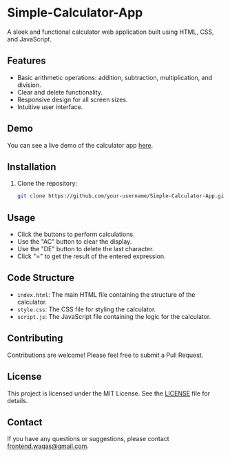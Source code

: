 # Simple-Calculator-App

A sleek and functional calculator web application built using HTML, CSS, and JavaScript.

## Features

- Basic arithmetic operations: addition, subtraction, multiplication, and division.
- Clear and delete functionality.
- Responsive design for all screen sizes.
- Intuitive user interface.

## Demo

You can see a live demo of the calculator app [here](#).


## Installation

1. Clone the repository:
   ```bash
   git clone https://github.com/your-username/Simple-Calculator-App.git
   
## Usage

- Click the buttons to perform calculations.
- Use the "AC" button to clear the display.
- Use the "DE" button to delete the last character.
- Click "=" to get the result of the entered expression.

## Code Structure

- `index.html`: The main HTML file containing the structure of the calculator.
- `style.css`: The CSS file for styling the calculator.
- `script.js`: The JavaScript file containing the logic for the calculator.

## Contributing

Contributions are welcome! Please feel free to submit a Pull Request.

## License

This project is licensed under the MIT License. See the [LICENSE](LICENSE) file for details.

## Contact

If you have any questions or suggestions, please contact [frontend.waqas@gmail.com](mailto:frontend.waqas@gmail.com).

